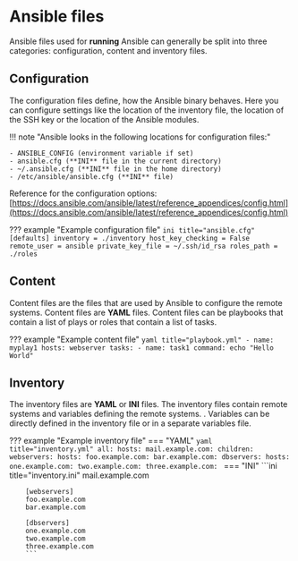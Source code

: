 # Ansible files
Ansible files used for **running** Ansible can generally be split into three categories: configuration, content and inventory files.

## Configuration
The configuration files define, how the Ansible binary behaves.
Here you can configure settings like the location of the inventory file, the location of the SSH key or the location of the Ansible modules.


!!! note "Ansible looks in the following locations for configuration files:"

    - ANSIBLE_CONFIG (environment variable if set)
    - ansible.cfg (**INI** file in the current directory)
    - ~/.ansible.cfg (**INI** file in the home directory)
    - /etc/ansible/ansible.cfg (**INI** file)

Reference for the configuration options:
[https://docs.ansible.com/ansible/latest/reference_appendices/config.html](https://docs.ansible.com/ansible/latest/reference_appendices/config.html)

??? example "Example configuration file"
    ```ini title="ansible.cfg"
    [defaults]
    inventory = ./inventory
    host_key_checking = False
    remote_user = ansible
    private_key_file = ~/.ssh/id_rsa
    roles_path = ./roles
    ```

## Content
Content files are the files that are used by Ansible to configure the remote systems. Content files are **YAML** files.
Content files can be playbooks that contain a list of plays or roles that contain a list of tasks.

??? example "Example content file"
    ```yaml title="playbook.yml"
    - name: myplay1
      hosts: webserver
      tasks:
        - name: task1
          command: echo "Hello World"
    ```

## Inventory
The inventory files are **YAML** or **INI** files.
The inventory files contain remote systems and variables defining the remote systems. .
Variables can be directly defined in the inventory file or in a separate variables file.

        
??? example "Example inventory file"
    === "YAML"
        ```yaml title="inventory.yml"
        all:
        hosts:
            mail.example.com:
        children:
            webservers:
            hosts:
                foo.example.com:
                bar.example.com:
            dbservers:
                hosts:
                    one.example.com:
                    two.example.com:
                    three.example.com:
        ```
    === "INI"
        ```ini title="inventory.ini"
        mail.example.com

        [webservers]
        foo.example.com
        bar.example.com

        [dbservers]
        one.example.com
        two.example.com
        three.example.com
        ```
